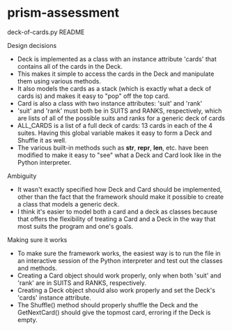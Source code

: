 # prism-assessment

deck-of-cards.py README

Design decisions
- Deck is implemented as a class with an instance attribute 'cards' that contains all of the cards in the Deck.
- This makes it simple to access the cards in the Deck and manipulate them using various methods.
- It also models the cards as a stack (which is exactly what a deck of cards is) and makes it easy to "pop" off the top card.
- Card is also a class with two instance attributes: 'suit' and 'rank'
- 'suit' and 'rank' must both be in SUITS and RANKS, respectively, which are lists of all of the possible suits and ranks for a generic deck of cards
- ALL_CARDS is a list of a full deck of cards: 13 cards in each of the 4 suites. Having this global variable makes it easy to form a Deck and Shuffle it as well.
- The various built-in methods such as __str__, __repr__, __len__, etc. have been modified to make it easy to "see" what a Deck and Card look like in the Python interpreter.

Ambiguity
- It wasn't exactly specified how Deck and Card should be implemented, other than the fact that the framework should make it possible to create a class that models a generic deck.
- I think it's easier to model both a card and a deck as classes because that offers the flexibility of treating a Card and a Deck in the way that most suits the program and one's goals.

Making sure it works
- To make sure the framework works, the easiest way is to run the file in an interactive session of the Python interpreter and test out the classes and methods.
- Creating a Card object should work properly, only when both 'suit' and 'rank' are in SUITS and RANKS, respectively.
- Creating a Deck object should also work properly and set the Deck's 'cards' instance attribute.
- The Shuffle() method should properly shuffle the Deck and the GetNextCard() should give the topmost card, erroring if the Deck is empty.
